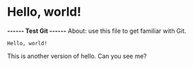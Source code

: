 # Hello, world!
**------ Test Git ------**
About: use this file to get familiar with Git.


`Hello, world!`

This is another version of hello. Can you see me?
